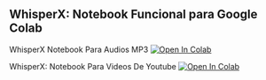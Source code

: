 ## WhisperX: Notebook Funcional para Google Colab

WhisperX Notebook Para Audios MP3
<a href="https://colab.research.google.com/github/customnime/WhisperX-Custom-colab/blob/main/WhisperX_Transcripci%C3%B3n_de_texto_con_inteligencia_artificial_.ipynb" target="_parent"><img src="https://colab.research.google.com/assets/colab-badge.svg" alt="Open In Colab"/></a> 

WhisperX: Notebook Para Videos De Youtube
<a href="https://colab.research.google.com/github/customnime/WhisperX_colab/blob/main/WhisperTubeX.ipynb" target="_parent"><img src="https://colab.research.google.com/assets/colab-badge.svg" alt="Open In Colab"/></a>
